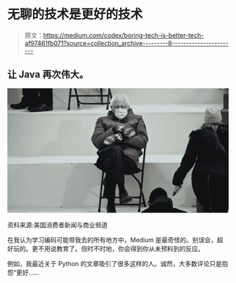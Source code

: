 # 无聊的技术是更好的技术

> 原文：<https://medium.com/codex/boring-tech-is-better-tech-af97461fb071?source=collection_archive---------8----------------------->

## 让 Java 再次伟大。

![](img/e8f42acd49157e38fb6abcae48fe11c3.png)

资料来源:美国消费者新闻与商业频道

在我认为学习编码可能带我去的所有地方中，Medium 是最奇怪的。别误会，超好玩的。更不用说教育了。但时不时地，你会得到你从未预料到的反应。

例如，我最近关于 Python 的文章吸引了很多这样的人。诚然，大多数评论只是抱怨“更好……